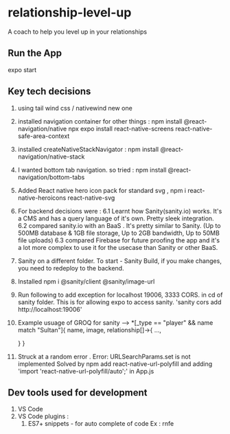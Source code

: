 # relationship-level-up
A coach to help you level up in your relationships


## Run the App
expo start 

## Key tech decisions 
1. using tail wind css / nativewind new one
2. installed navigation container for other things : 
    npm install @react-navigation/native
    npx expo install react-native-screens react-native-safe-area-context
3. installed createNativeStackNavigator : npm install @react-navigation/native-stack
4. I wanted bottom tab navigation. so tried : npm install @react-navigation/bottom-tabs
5. Added React native hero icon pack for standard svg , npm i react-native-heroicons react-native-svg
6. For backend decisions were :
    6.1  Learnt how Sanity(sanity.io) works. It's a CMS and has a query language of it's own. Pretty sleek integration.
    6.2 compared sanity.io with an BaaS . It's pretty similar to Sanity. (Up to 500MB database & 1GB file storage, Up to 2GB bandwidth, Up to 50MB file uploads)
    6.3 compared Firebase for future proofing the app and it's a lot more complex to use it for the usecase than Sanity or other BaaS. 
7. Sanity on a different folder. To start - Sanity Build, if you make changes, you need to redeploy to the backend.
8. Installed npm i @sanity/client @sanity/image-url
9. Run following to  add exception for localhost 19006, 3333 CORS. in cd of sanity folder. This is for allowing expo to access sanity. 'sanity cors add http://localhost:19006'
10. Example usuage of GROQ for sanity -->
    *[_type == "player" && name match "Sultan"]{
  name,
    image,
    relationship[]->{
      ...,
      
    }
    }
11. Struck at a random error . Error: URLSearchParams.set is not implemented
    Solved by npm add react-native-url-polyfill and adding 'import 'react-native-url-polyfill/auto';' in App.js


## Dev tools used for development
1. VS Code 
2. VS Code plugins :
   1. ES7+ snippets - for auto complete of code Ex : rnfe 